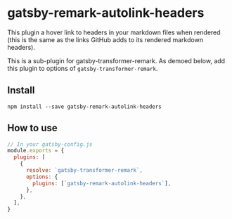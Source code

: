 # gatsby-remark-autolink-headers

This plugin a hover link to headers in your markdown files when rendered (this is the same as the links GitHub adds to its rendered markdown headers).

This is a sub-plugin for gatsby-transformer-remark.  As demoed below, add this plugin to options of `gatsby-transformer-remark`.

## Install

`npm install --save gatsby-remark-autolink-headers`

## How to use

```javascript
// In your gatsby-config.js
module.exports = {
  plugins: [
    {
      resolve: `gatsby-transformer-remark`,
      options: {
        plugins: [`gatsby-remark-autolink-headers`],
      },
    },
  ],
}
```
